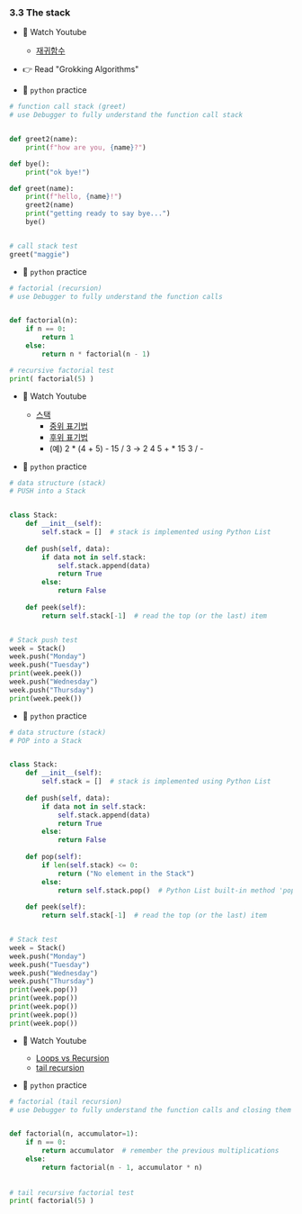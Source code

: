 ### 3.3 The stack


- 🍒 Watch Youtube
    - [재귀함수](https://www.youtube.com/watch?v=UCvAn5-Z8ig)
    


- 👉 Read "Grokking Algorithms"


- 🐍 `python` practice

```python
# function call stack (greet)
# use Debugger to fully understand the function call stack


def greet2(name):
    print(f"how are you, {name}?")

def bye():
    print("ok bye!")

def greet(name):
    print(f"hello, {name}!")
    greet2(name)
    print("getting ready to say bye...")
    bye()


# call stack test
greet("maggie")
```


- 🐍 `python` practice

```python
# factorial (recursion)
# use Debugger to fully understand the function calls


def factorial(n):
    if n == 0:
        return 1
    else:
        return n * factorial(n - 1)

# recursive factorial test
print( factorial(5) )
```


- 🍒 Watch Youtube
    - [스택](https://www.youtube.com/watch?v=Svhp73MIOqY)
        - [중위 표기법](https://ko.wikipedia.org/wiki/%EC%A4%91%EC%9C%84_%ED%91%9C%EA%B8%B0%EB%B2%95)
        - [후위 표기법](https://ko.wikipedia.org/wiki/%EC%97%AD%ED%8F%B4%EB%9E%80%EB%93%9C_%ED%91%9C%EA%B8%B0%EB%B2%95)
        - (예)  2 * (4 + 5) - 15 / 3    →   2 4 5 + * 15 3 / -
       
    


- 🐍 `python` practice

```python
# data structure (stack) 
# PUSH into a Stack


class Stack:
    def __init__(self):
        self.stack = []  # stack is implemented using Python List
        
    def push(self, data):
        if data not in self.stack:
            self.stack.append(data)
            return True
        else:
            return False
    
    def peek(self):
        return self.stack[-1]  # read the top (or the last) item


# Stack push test
week = Stack()
week.push("Monday")
week.push("Tuesday")
print(week.peek())
week.push("Wednesday")
week.push("Thursday")
print(week.peek())
```



- 🐍 `python` practice

```python
# data structure (stack) 
# POP into a Stack


class Stack:
    def __init__(self):
        self.stack = []  # stack is implemented using Python List
        
    def push(self, data):
        if data not in self.stack:
            self.stack.append(data)
            return True
        else:
            return False
    
    def pop(self):
        if len(self.stack) <= 0:
            return ("No element in the Stack")
        else:
            return self.stack.pop()  # Python List built-in method 'pop'
    
    def peek(self):
        return self.stack[-1]  # read the top (or the last) item


# Stack test
week = Stack()
week.push("Monday")
week.push("Tuesday")
week.push("Wednesday")
week.push("Thursday")
print(week.pop())
print(week.pop())
print(week.pop())
print(week.pop())
print(week.pop())
```



- 🍒 Watch Youtube
    - [Loops vs Recursion](https://www.youtube.com/watch?v=HXNhEYqFo0o)
    - [tail recursion](https://www.youtube.com/watch?v=_JtPhF8MshA)
    
    

- 🐍 `python` practice

```python
# factorial (tail recursion)
# use Debugger to fully understand the function calls and closing them


def factorial(n, accumulator=1):
    if n == 0: 
        return accumulator  # remember the previous multiplications
    else: 
        return factorial(n - 1, accumulator * n)
        
    
# tail recursive factorial test
print( factorial(5) )
```
